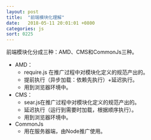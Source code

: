 ```yaml
---
layout: post
title:  "前端模块化理解"
date:   2018-05-11 20:01:01 +0800
categories: js
sort: 0225
---
```


前端模块化分成三种：AMD、CMS和CommonJs三种。

- AMD：
  - require.js 在推广过程中对模块化定义的规范产出的。
  - 提前执行（异步加载：依赖先执行）+延迟执行。
  - 用到浏览器环境中。
- CMS：
  - sear.js在推广过程中对模块化定义的规范产出的。
  - 延迟执行（运行到需要时加载，根据顺序执行）。
  - 用到浏览器环境中。
- CommonJs
  - 用在服务器端，由Node推广使用。

